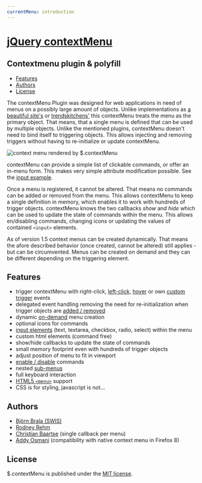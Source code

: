 ```yaml
---
currentMenu: introduction
---
```


# [jQuery contextMenu](https://github.com/swisnl/jQuery-contextMenu)

## Contextmenu plugin & polyfill

<!-- START doctoc generated TOC please keep comment here to allow auto update -->
<!-- DON'T EDIT THIS SECTION, INSTEAD RE-RUN doctoc TO UPDATE -->


- [Features](#features)
- [Authors](#authors)
- [License](#license)

<!-- END doctoc generated TOC please keep comment here to allow auto update -->

The contextMenu Plugin was designed for web applications in need of menus on a possibly large amount of objects. Unlike implementations as [a beautiful site's](http://abeautifulsite.net/blog/2008/09/jquery-context-menu-plugin/) or [trendskitchens'](http://www.trendskitchens.co.nz/jquery/contextmenu/) this contextMenu treats the menu as the primary object. That means, that a single menu is defined that can be used by multiple objects. Unlike the mentioned plugins, contextMenu doesn't need to bind itself to triggering objects. This allows injecting and removing triggers without having to re-initialize or update contextMenu.

![context menu rendered by $.contextMenu](screenshots/jquery-contextMenu.subs.png) 

contextMenu can provide a simple list of clickable commands, or offer an in-menu form. This makes very simple attribute modification possible. See the [input example](demo/input.html).

Once a menu is registered, it cannot be altered. That means no commands can be added or removed from the menu. This allows contextMenu to keep a single definition in memory, which enables it to work with hundreds of trigger objects. contextMenu knows the two callbacks _show_ and _hide_ which can be used to update the state of commands within the menu. This allows en/disabling commands, changing icons or updating the values of contained `<input>` elements.

As of version 1.5 context menus can be created dynamically. That means the afore described behavior (once created, cannot be altered) still applies - but can be circumvented. Menus can be created on demand and they can be different depending on the triggering element.

## Features

*   trigger contextMenu with right-click, [left-click](demo/trigger-left-click.html), [hover](demo/trigger-hover.html) or own [custom trigger](demo/trigger-custom.html) events
*   delegated event handling removing the need for re-initialization when trigger objects are [added / removed](demo/dynamic.html)
*   dynamic [on-demand](demo/dynamic-create.html) menu creation
*   optional icons for commands
*   [input elements](demo/input.html) (text, textarea, checkbox, radio, select) within the menu
*   custom html elements (command free)
*   show/hide callbacks to update the state of commands
*   small memory footprint even with hundreds of trigger objects
*   adjust position of menu to fit in viewport
*   [enable / disable](demo/disabled-changing.html) commands
*   nested [sub-menus](demo/sub-menus.html)
*   full keyboard interaction
*   [HTML5 `<menu>`](demo/html5-import.html) support
*   CSS is for styling, javascript is not...

## Authors

*   [Björn Brala (SWIS)](http://www.swis.nl/over-ons/bjorn-brala)
*   [Rodney Rehm](http://rodneyrehm.de/en/)
*   [Christian Baartse](https://github.com/christiaan) (single callback per menu)
*   [Addy Osmani](https://github.com/addyosmani) (compatibility with native context menu in Firefox 8)

## License

$.contextMenu is published under the [MIT license](http://www.opensource.org/licenses/mit-license).
